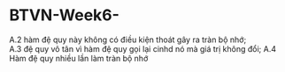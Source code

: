 # BTVN-Week6-
A.2 hàm đệ quy này không có điều kiện thoát gây ra tràn bộ nhớ;  
A.3 đệ quy vô tân vì hàm đệ quy gọi lại cinhd nó mà giá trị không đổi;
A.4 Hàm đệ quy nhiều lần làm tràn bộ nhớ
